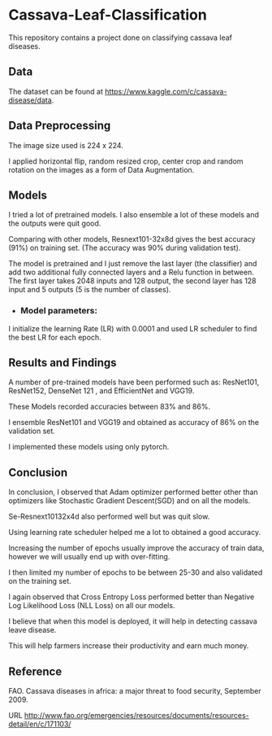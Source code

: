 # Cassava-Leaf-Classification
This  repository contains a project done on classifying cassava leaf diseases.


## Data

The dataset can be found at https://www.kaggle.com/c/cassava-disease/data.

## Data Preprocessing

The image size used is 224 x 224. 

I applied horizontal flip, random resized crop,
center crop and random rotation on the images as a form of Data Augmentation.


## Models

I tried a lot of pretrained models. I also ensemble a lot of these models and
the outputs were quit good.

Comparing with other models, Resnext101-32x8d gives the best accuracy
(91%) on training set. (The accuracy  was 90% during validation test). 

The model is pretrained and I just remove the last layer
(the classifier) and add two additional fully connected layers and a Relu function
in between. The first layer takes 2048 inputs and 128 output, the second layer
has 128 input and 5 outputs (5 is the number of classes). 

  * ### Model parameters: 

I initialize the  learning Rate (LR) with  0.0001 and used LR scheduler to find the best
LR for each epoch.

## Results and Findings

A number of pre-trained models have been performed such as: ResNet101,  ResNet152, DenseNet 121 , and EfficientNet and VGG19. 

These Models recorded accuracies between 83% and 86%. 

I ensemble ResNet101 and VGG19 and obtained as accuracy of 86% on the
validation set.

I implemented these models using only pytorch.

## Conclusion

In conclusion, I observed that Adam optimizer performed better other than optimizers like Stochastic Gradient Descent(SGD) and on all the models. 

Se-Resnext10132x4d also performed well but was quit slow. 

Using learning rate scheduler helped me a lot to obtained a good accuracy.

Increasing the number of epochs usually improve the accuracy of train data, however we will usually end up with over-fitting. 

I then limited my number of epochs to be between 25-30 and also validated on the training set.

I again observed that Cross Entropy Loss performed better than Negative Log Likelihood Loss (NLL Loss) on all our models.


I believe that when this model is deployed, it will help in detecting cassava leave disease. 

This will help farmers increase their productivity and earn much money.


## Reference 

FAO. Cassava diseases in africa: a major threat to food security, September 2009. 

URL http://www.fao.org/emergencies/resources/documents/resources-detail/en/c/171103/
